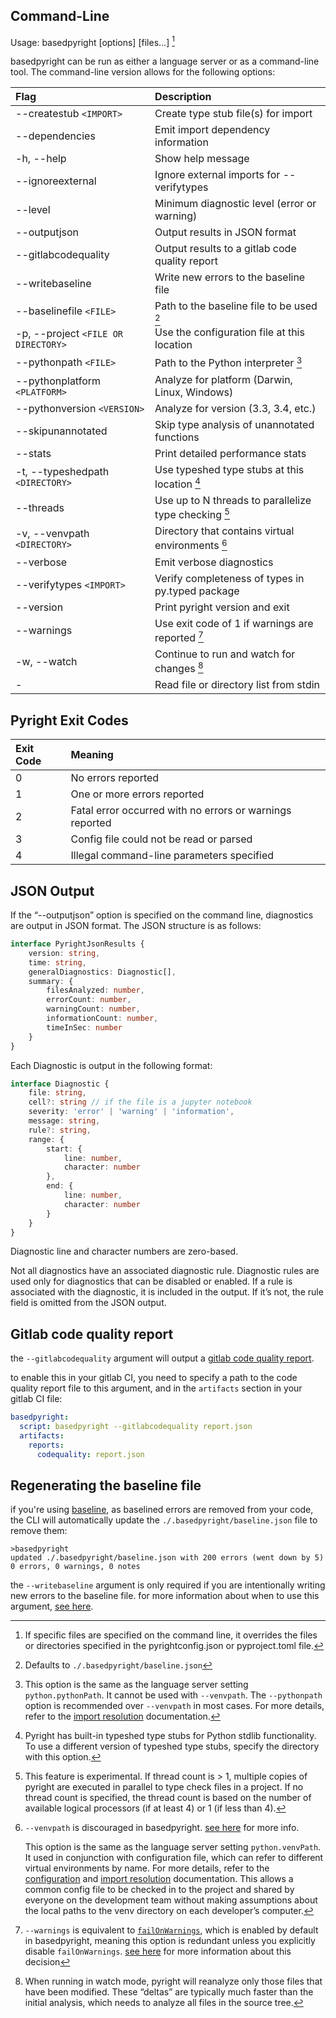 ## Command-Line

Usage: basedpyright [options] [files...] [^1]

basedpyright can be run as either a language server or as a command-line tool. The command-line version allows for the following options:

| Flag                                    | Description                                          |
| :-------------------------------------- | :--------------------------------------------------- |
| --createstub `<IMPORT>`                 | Create type stub file(s) for import                  |
| --dependencies                          | Emit import dependency information                   |
| -h, --help                              | Show help message                                    |
| --ignoreexternal                        | Ignore external imports for --verifytypes            |
| --level <LEVEL>                         | Minimum diagnostic level (error or warning)          |
| --outputjson                            | Output results in JSON format                        |
| --gitlabcodequality                     | Output results to a gitlab code quality report       |
| --writebaseline                         | Write new errors to the baseline file                |
| --baselinefile `<FILE>`                 | Path to the baseline file to be used [^2]            |
| -p, --project `<FILE OR DIRECTORY>`     | Use the configuration file at this location          |
| --pythonpath `<FILE>`                   | Path to the Python interpreter [^3]                  |
| --pythonplatform `<PLATFORM>`           | Analyze for platform (Darwin, Linux, Windows)        |
| --pythonversion `<VERSION>`             | Analyze for version (3.3, 3.4, etc.)                 |
| --skipunannotated                       | Skip type analysis of unannotated functions          |
| --stats                                 | Print detailed performance stats                     |
| -t, --typeshedpath `<DIRECTORY>`        | Use typeshed type stubs at this location [^4]        |
| --threads <optional N>                  | Use up to N threads to parallelize type checking [^5]|
| -v, --venvpath `<DIRECTORY>`            | Directory that contains virtual environments [^6]    |
| --verbose                               | Emit verbose diagnostics                             |
| --verifytypes `<IMPORT>`                | Verify completeness of types in py.typed package     |
| --version                               | Print pyright version and exit                       |
| --warnings                              | Use exit code of 1 if warnings are reported [^7]     |
| -w, --watch                             | Continue to run and watch for changes [^8]           |
| -                                       | Read file or directory list from stdin               |

[^1]: If specific files are specified on the command line, it overrides the files or directories specified in the pyrightconfig.json or pyproject.toml file.

[^2]: Defaults to `./.basedpyright/baseline.json`

[^3]: This option is the same as the language server setting `python.pythonPath`. It cannot be used with `--venvpath`. The `--pythonpath` option is recommended over `--venvpath` in most cases. For more details, refer to the [import resolution](../usage/import-resolution.md#configuring-your-python-environment) documentation.

[^4]: Pyright has built-in typeshed type stubs for Python stdlib functionality. To use a different version of typeshed type stubs, specify the directory with this option.

[^5]: This feature is experimental. If thread count is > 1, multiple copies of pyright are executed in parallel to type check files in a project. If no thread count is specified, the thread count is based on the number of available logical processors (if at least 4) or 1 (if less than 4).

[^6]: `--venvpath` is discouraged in basedpyright. [see here](../benefits-over-pyright/better-defaults.md#default-value-for-pythonpath) for more info.

    This option is the same as the language server setting `python.venvPath`. It used in conjunction with configuration file, which can refer to different virtual environments by name. For more details, refer to the [configuration](./config-files.md) and [import resolution](../usage/import-resolution.md#configuring-your-python-environment) documentation. This allows a common config file to be checked in to the project and shared by everyone on the development team without making assumptions about the local paths to the venv directory on each developer’s computer.

[^7]: `--warnings` is equivalent to [`failOnWarnings`](./config-files.md#failOnWarnings), which is enabled by default in basedpyright, meaning this option is redundant unless you explicitly disable `failOnWarnings`. [see here](../benefits-over-pyright/better-defaults.md#typecheckingmode) for more information about this decision

[^8]: When running in watch mode, pyright will reanalyze only those files that have been modified. These “deltas” are typically much faster than the initial analysis, which needs to analyze all files in the source tree.


## Pyright Exit Codes

| Exit Code   | Meaning                                                           |
| :---------- | :---------------------------------------------------------------  |
| 0           | No errors reported                                                |
| 1           | One or more errors reported                                       |
| 2           | Fatal error occurred with no errors or warnings reported          |
| 3           | Config file could not be read or parsed                           |
| 4           | Illegal command-line parameters specified                         |


## JSON Output

If the “--outputjson” option is specified on the command line, diagnostics are output in JSON format. The JSON structure is as follows:
```ts
interface PyrightJsonResults {
    version: string,
    time: string,
    generalDiagnostics: Diagnostic[],
    summary: {
        filesAnalyzed: number,
        errorCount: number,
        warningCount: number,
        informationCount: number,
        timeInSec: number
    }
}
```

Each Diagnostic is output in the following format:

```ts
interface Diagnostic {
    file: string,
    cell?: string // if the file is a jupyter notebook
    severity: 'error' | 'warning' | 'information',
    message: string,
    rule?: string,
    range: {
        start: {
            line: number,
            character: number
        },
        end: {
            line: number,
            character: number
        }
    }
}
```

Diagnostic line and character numbers are zero-based.

Not all diagnostics have an associated diagnostic rule. Diagnostic rules are used only for diagnostics that can be disabled or enabled. If a rule is associated with the diagnostic, it is included in the output. If it’s not, the rule field is omitted from the JSON output.

## Gitlab code quality report

the `--gitlabcodequality` argument will output a [gitlab code quality report](https://docs.gitlab.com/ee/ci/testing/code_quality.html).

to enable this in your gitlab CI, you need to specify a path to the code quality report file to this argument, and in the `artifacts` section in your gitlab CI file:

```yaml
basedpyright:
  script: basedpyright --gitlabcodequality report.json
  artifacts:
    reports:
      codequality: report.json
```

## Regenerating the baseline file

if you're using [baseline](../benefits-over-pyright/baseline.md), as baselined errors are removed from your code, the CLI will automatically update the `./.basedpyright/baseline.json` file to remove them:

```
>basedpyright
updated ./.basedpyright/baseline.json with 200 errors (went down by 5)
0 errors, 0 warnings, 0 notes
```

the `--writebaseline` argument is only required if you are intentionally writing new errors to the baseline file. for more information about when to use this argument, [see here](../benefits-over-pyright/baseline.md#how-often-do-i-need-to-update-the-baseline-file).